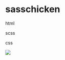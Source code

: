 # sasschicken
html  

scss

css

<img src="https://user-images.githubusercontent.com/121401175/216820271-a072b95e-2717-4306-8109-c9fbedd521cb.webm" />

